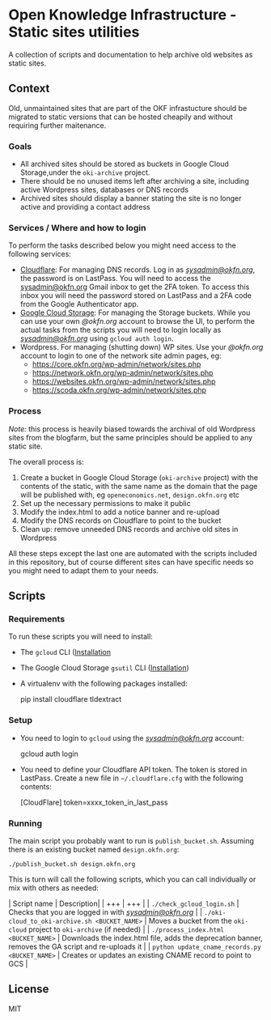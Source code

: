 # Open Knowledge Infrastructure - Static sites utilities

A collection of scripts and documentation to help archive old websites as static sites.

## Context

Old, unmaintained sites that are part of the OKF infrastucture should be migrated to static versions that can be hosted cheapily and without requiring further maitenance.

### Goals

* All archived sites should be stored as buckets in Google Cloud Storage,under the `oki-archive` project.
* There should be no unused items left after archiving a site, including active Wordpress sites, databases or DNS records
* Archived sites should display a banner stating the site is no longer active and providing a contact address

### Services / Where and how to login

To perform the tasks described below you might need access to the following services:

* [Cloudflare](https://dash.cloudflare.com): For managing DNS records. Log in as *sysadmin@okfn.org*, the password is on LastPass. You will need to access the sysadmin@okfn.org Gmail inbox to get the 2FA token. To access this inbox you will need the password stored on LastPass and a 2FA code from the Google Authenticator app.
* [Google Cloud Storage](https://console.cloud.google.com/storage/browser?authuser=1&project=oki-archive&prefix=): For managing the Storage buckets. While you can use your own *@okfn.org* account to browse the UI, to perform the actual tasks from the scripts you will need to login locally as *sysadmin@okfn.org* using `gcloud auth login`.
* Wordpress. For managing (shutting down) WP sites. Use your *@okfn.org* account to login to one of the network site admin pages, eg:
    * https://core.okfn.org/wp-admin/network/sites.php
    * https://network.okfn.org/wp-admin/network/sites.php
    * https://websites.okfn.org/wp-admin/network/sites.php
    * https://scoda.okfn.org/wp-admin/network/sites.php


### Process

*Note:* this process is heavily biased towards the archival of old Wordpress sites from the blogfarm, but the same principles should be applied to any static site.

The overall process is:

1. Create a bucket in Google Cloud Storage (`oki-archive` project) with the contents of the static, with the same name as the domain that the page will be published with, eg `openeconomics.net`, `design.okfn.org` etc
2. Set up the necessary permissions to make it public
3. Modify the index.html to add a notice banner and re-upload
4. Modify the DNS records on Cloudflare to point to the bucket
5. Clean up: remove unneeded DNS records and archive old sites in Wordpress

All these steps except the last one are automated with the scripts included in this repository, but of course different sites can have specific needs so you might need to adapt them to your needs.

## Scripts 

### Requirements

To run these scripts you will need to install:

* The `gcloud` CLI ([Installation](https://cloud.google.com/sdk/docs/install)
* The Google Cloud Storage `gsutil` CLI ([Installation](https://cloud.google.com/storage/docs/gsutil_install))
* A virtualenv with the following packages installed:

    pip install cloudflare tldextract

### Setup

* You need to login to `gcloud` using the *sysadmin@okfn.org* account:

    gcloud auth login

* You need to define your Cloudflare API token. The token is stored in LastPass. Create a new file in `~/.cloudflare.cfg` with the following contents:

    [CloudFlare]
    token=xxxx_token_in_last_pass

### Running 

The main script you probably want to run is `publish_bucket.sh`. Assuming there is an existing bucket named `design.okfn.org`:

    ./publish_bucket.sh design.okfn.org

This is turn will call the following scripts, which you can call individually or mix with others as needed:

| Script name | Description|
| +++ | +++ |
| `./check_gcloud_login.sh` | Checks that you are logged in with *sysadmin@okfn.org* |
| `./oki-cloud_to_oki-archive.sh <BUCKET_NAME>` | Moves a bucket from the `oki-cloud` project to `oki-archive` (if needed) |
| `./process_index.html <BUCKET_NAME>` | Downloads the index.html file, adds the deprecation banner, removes the GA script and re-uploads it |
| `python update_cname_records.py <BUCKET_NAME>` | Creates or updates an existing CNAME record to point to GCS |

## License

MIT
